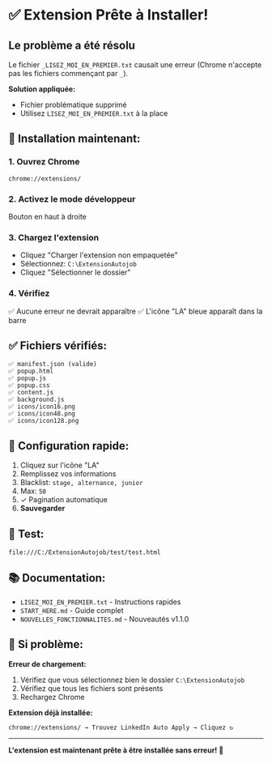# ✅ Extension Prête à Installer!

## Le problème a été résolu

Le fichier `_LISEZ_MOI_EN_PREMIER.txt` causait une erreur (Chrome n'accepte pas les fichiers commençant par `_`).

**Solution appliquée:**
- Fichier problématique supprimé
- Utilisez `LISEZ_MOI_EN_PREMIER.txt` à la place

## 🚀 Installation maintenant:

### 1. Ouvrez Chrome
```
chrome://extensions/
```

### 2. Activez le mode développeur
Bouton en haut à droite

### 3. Chargez l'extension
- Cliquez "Charger l'extension non empaquetée"
- Sélectionnez: `C:\ExtensionAutojob`
- Cliquez "Sélectionner le dossier"

### 4. Vérifiez
✅ Aucune erreur ne devrait apparaître
✅ L'icône "LA" bleue apparaît dans la barre

## ✅ Fichiers vérifiés:

```
✅ manifest.json (valide)
✅ popup.html
✅ popup.js
✅ popup.css
✅ content.js
✅ background.js
✅ icons/icon16.png
✅ icons/icon48.png
✅ icons/icon128.png
```

## 🎯 Configuration rapide:

1. Cliquez sur l'icône "LA"
2. Remplissez vos informations
3. Blacklist: `stage, alternance, junior`
4. Max: `50`
5. ✓ Pagination automatique
6. **Sauvegarder**

## 🧪 Test:

```
file:///C:/ExtensionAutojob/test/test.html
```

## 📚 Documentation:

- `LISEZ_MOI_EN_PREMIER.txt` - Instructions rapides
- `START_HERE.md` - Guide complet
- `NOUVELLES_FONCTIONNALITES.md` - Nouveautés v1.1.0

## 🐛 Si problème:

**Erreur de chargement:**
1. Vérifiez que vous sélectionnez bien le dossier `C:\ExtensionAutojob`
2. Vérifiez que tous les fichiers sont présents
3. Rechargez Chrome

**Extension déjà installée:**
```
chrome://extensions/ → Trouvez LinkedIn Auto Apply → Cliquez ↻
```

---

**L'extension est maintenant prête à être installée sans erreur! 🎉**
